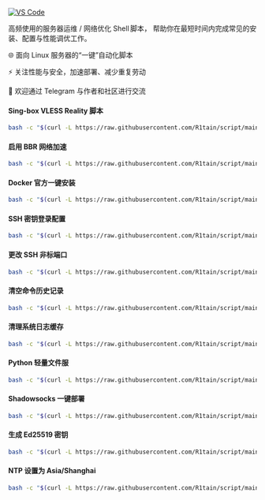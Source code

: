 [![VS Code](https://img.shields.io/badge/VS%20Code-000?style=for-the-badge&logo=visual%20studio%20code&logoColor=white)](https://t.me/lucky3344)

高频使用的服务器运维 / 网络优化 Shell 脚本，
帮助你在最短时间内完成常见的安装、配置与性能调优工作。

🌐 面向 Linux 服务器的“一键”自动化脚本

⚡ 关注性能与安全，加速部署、减少重复劳动

💬 欢迎通过 Telegram 与作者和社区进行交流


#### Sing-box VLESS Reality 脚本
```bash
bash -c "$(curl -L https://raw.githubusercontent.com/R1tain/script/main/reality.sh)"
```

#### 启用 BBR 网络加速
```bash
bash -c "$(curl -L https://raw.githubusercontent.com/R1tain/script/main/bbr.sh)"
```

#### Docker 官方一键安装
```bash
bash -c "$(curl -L https://raw.githubusercontent.com/R1tain/script/main/official-docker-install.sh)"
```

#### SSH 密钥登录配置
```bash
bash -c "$(curl -L https://raw.githubusercontent.com/R1tain/script/main/authorized_keys.sh)"
```

#### 更改 SSH 非标端口
```bash
bash -c "$(curl -L https://raw.githubusercontent.com/R1tain/script/main/update_port.sh)"
```

#### 清空命令历史记录
```bash
bash -c "$(curl -L https://raw.githubusercontent.com/R1tain/script/main/clear_history.sh)"
```

#### 清理系统日志缓存
```bash
bash -c "$(curl -L https://raw.githubusercontent.com/R1tain/script/main/disk_cleaner.sh)"
```

#### Python 轻量文件服
```bash
bash -c "$(curl -L https://raw.githubusercontent.com/R1tain/script/main/fastfileserver.sh)"
```

#### Shadowsocks 一键部署
```bash
bash -c "$(curl -L https://raw.githubusercontent.com/R1tain/script/main/shadowsocks-auto.sh)"
```

#### 生成 Ed25519 密钥
```bash
bash -c "$(curl -L https://raw.githubusercontent.com/R1tain/script/main/generate_ed25519_key.sh)"
```

#### NTP 设置为 Asia/Shanghai
```bash
bash -c "$(curl -L https://raw.githubusercontent.com/R1tain/script/main/set_time.sh)"
```
